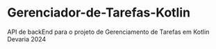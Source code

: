 # Gerenciador-de-Tarefas-Kotlin
API de backEnd para o projeto de Gerenciamento de Tarefas em Kotlin Devaria 2024
